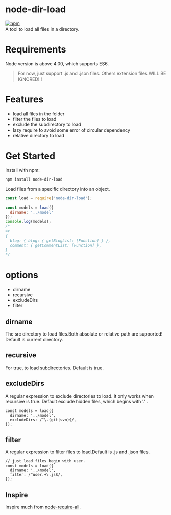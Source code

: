 # node-dir-load
[![npm](https://img.shields.io/npm/dt/node-dir-load.svg)]()  
A tool to load all files in a directory.

# Requirements
Node version is above 4.00, which supports ES6.
> For now, just support .js and .json files. Others extension files WILL BE IGNORED!!!

# Features
- load all files in the folder
- filter the files to load
- exclude the subdirectory to load
- lazy require to avoid some error of circular dependency
- relative directory to load

# Get Started
Install with npm:
```shell
npm install node-dir-load
```
Load files from a specific directory into an object.
```javascript
const load = require('node-dir-load');

const models = load({
  dirname: '../model'
});
console.log(models);
/*
=> 
{ 
  blog: { blog: { getBlogList: [Function] } },
  comment: { getCommentList: [Function] },
}
*/
```
# options
- dirname
- recursive
- excludeDirs
- filter
## dirname
The src directory to load files.Both absolute or relative path are supported! 
Default is current directory.
## recursive
For true, to load subdirectories. Default is true.
## excludeDirs
A regular expression to exclude directories to load. It only works when recursive is true.
Default exclude hidden files, which begins with '.' .
```
const models = load({
  dirname: '../model',
  excludeDirs: /^\.(git|svn)$/,
});
```
## filter
A regular expression to filter files to load.Default is .js and .json files.
```
// just load files begin with user.
const models = load({
  dirname: '../model',
  filter: /^user.+\.js$/,
});
```
## Inspire
Inspire much from [node-require-all](https://github.com/felixge/node-require-all).


